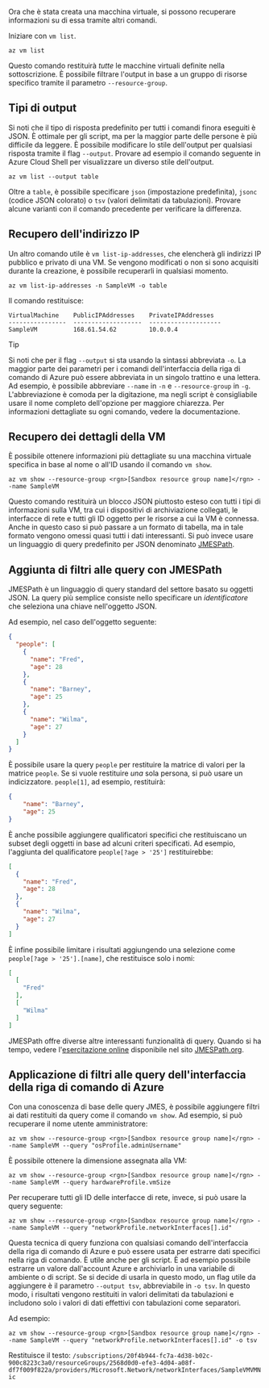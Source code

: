 Ora che è stata creata una macchina virtuale, si possono recuperare informazioni su di essa tramite altri comandi.

Iniziare con `vm list`.

```azurecli
az vm list
```

Questo comando restituirà _tutte_ le macchine virtuali definite nella sottoscrizione. È possibile filtrare l'output in base a un gruppo di risorse specifico tramite il parametro `--resource-group`. 

## <a name="output-types"></a>Tipi di output
Si noti che il tipo di risposta predefinito per tutti i comandi finora eseguiti è JSON. È ottimale per gli script, ma per la maggior parte delle persone è più difficile da leggere. È possibile modificare lo stile dell'output per qualsiasi risposta tramite il flag `--output`. Provare ad esempio il comando seguente in Azure Cloud Shell per visualizzare un diverso stile dell'output.

```azurecli
az vm list --output table
```

Oltre a `table`, è possibile specificare `json` (impostazione predefinita), `jsonc` (codice JSON colorato) o `tsv` (valori delimitati da tabulazioni). Provare alcune varianti con il comando precedente per verificare la differenza.

## <a name="getting-the-ip-address"></a>Recupero dell'indirizzo IP

Un altro comando utile è `vm list-ip-addresses`, che elencherà gli indirizzi IP pubblico e privato di una VM. Se vengono modificati o non si sono acquisiti durante la creazione, è possibile recuperarli in qualsiasi momento.

```azurecli
az vm list-ip-addresses -n SampleVM -o table
```

Il comando restituisce:

```
VirtualMachine    PublicIPAddresses    PrivateIPAddresses
----------------  -------------------  --------------------
SampleVM          168.61.54.62         10.0.0.4
```

> [!TIP]
> Si noti che per il flag `--output` si sta usando la sintassi abbreviata `-o`. La maggior parte dei parametri per i comandi dell'interfaccia della riga di comando di Azure può essere abbreviata in un singolo trattino e una lettera. Ad esempio, è possibile abbreviare `--name` in `-n` e `--resource-group` in `-g`. L'abbreviazione è comoda per la digitazione, ma negli script è consigliabile usare il nome completo dell'opzione per maggiore chiarezza. Per informazioni dettagliate su ogni comando, vedere la documentazione.

## <a name="getting-vm-details"></a>Recupero dei dettagli della VM

È possibile ottenere informazioni più dettagliate su una macchina virtuale specifica in base al nome o all'ID usando il comando `vm show`.

```azurecli
az vm show --resource-group <rgn>[Sandbox resource group name]</rgn> --name SampleVM
```

Questo comando restituirà un blocco JSON piuttosto esteso con tutti i tipi di informazioni sulla VM, tra cui i dispositivi di archiviazione collegati, le interfacce di rete e tutti gli ID oggetto per le risorse a cui la VM è connessa. Anche in questo caso si può passare a un formato di tabella, ma in tale formato vengono omessi quasi tutti i dati interessanti. Si può invece usare un linguaggio di query predefinito per JSON denominato [JMESPath](http://jmespath.org/).

## <a name="adding-filters-to-queries-with-jmespath"></a>Aggiunta di filtri alle query con JMESPath

JMESPath è un linguaggio di query standard del settore basato su oggetti JSON. La query più semplice consiste nello specificare un _identificatore_ che seleziona una chiave nell'oggetto JSON.

Ad esempio, nel caso dell'oggetto seguente:

```json
{
  "people": [
    {
      "name": "Fred",
      "age": 28
    },
    {
      "name": "Barney",
      "age": 25
    },
    {
      "name": "Wilma",
      "age": 27
    }
  ]
}
```

È possibile usare la query `people` per restituire la matrice di valori per la matrice `people`. Se si vuole restituire _una_ sola persona, si può usare un indicizzatore. `people[1]`, ad esempio, restituirà:

```json
{
    "name": "Barney",
    "age": 25
}
```

È anche possibile aggiungere qualificatori specifici che restituiscano un subset degli oggetti in base ad alcuni criteri specificati. Ad esempio, l'aggiunta del qualificatore `people[?age > '25']` restituirebbe:

```json
[
  {
    "name": "Fred",
    "age": 28
  },
  {
    "name": "Wilma",
    "age": 27
  }
]
```

È infine possibile limitare i risultati aggiungendo una selezione come `people[?age > '25'].[name]`, che restituisce solo i nomi:

```json
[
  [
    "Fred"
  ],
  [
    "Wilma"
  ]
]
```

JMESPath offre diverse altre interessanti funzionalità di query. Quando si ha tempo, vedere l'[esercitazione online](http://jmespath.org/tutorial.html) disponibile nel sito [JMESPath.org](http://jmespath.org/).

## <a name="filtering-our-azure-cli-queries"></a>Applicazione di filtri alle query dell'interfaccia della riga di comando di Azure

Con una conoscenza di base delle query JMES, è possibile aggiungere filtri ai dati restituiti da query come il comando `vm show`. Ad esempio, si può recuperare il nome utente amministratore:

```azurecli
az vm show --resource-group <rgn>[Sandbox resource group name]</rgn> --name SampleVM --query "osProfile.adminUsername"
```

È possibile ottenere la dimensione assegnata alla VM:

```azurecli
az vm show --resource-group <rgn>[Sandbox resource group name]</rgn> --name SampleVM --query hardwareProfile.vmSize
```

Per recuperare tutti gli ID delle interfacce di rete, invece, si può usare la query seguente:

```azurecli
az vm show --resource-group <rgn>[Sandbox resource group name]</rgn> --name SampleVM --query "networkProfile.networkInterfaces[].id"
```

Questa tecnica di query funziona con qualsiasi comando dell'interfaccia della riga di comando di Azure e può essere usata per estrarre dati specifici nella riga di comando. È utile anche per gli script. È ad esempio possibile estrarre un valore dall'account Azure e archiviarlo in una variabile di ambiente o di script. Se si decide di usarla in questo modo, un flag utile da aggiungere è il parametro `--output tsv`, abbreviabile in `-o tsv`. In questo modo, i risultati vengono restituiti in valori delimitati da tabulazioni e includono solo i valori di dati effettivi con tabulazioni come separatori.

Ad esempio:

```azurecli
az vm show --resource-group <rgn>[Sandbox resource group name]</rgn> --name SampleVM --query "networkProfile.networkInterfaces[].id" -o tsv
```

Restituisce il testo: `/subscriptions/20f4b944-fc7a-4d38-b02c-900c8223c3a0/resourceGroups/2568d0d0-efe3-4d04-a08f-df7f009f822a/providers/Microsoft.Network/networkInterfaces/SampleVMVMNic`
